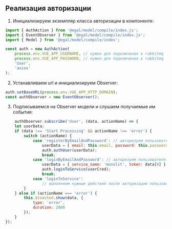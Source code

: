 ## Реализация авторизации

1) Инициализируем экземпляр класса авторизации в компоненте:

````javascript
import { AuthAction } from '@egal/model/compile/index.js';
import { EventObserver } from '@egal/model/compile/index.js';
import { Model } from '@egal/model/compile/index';

const auth = new AuthAction(
    process.env.VUE_APP_USERNAME, // нужен для подключения к rabbitmq
    process.env.VUE_APP_PASSWORD, // нужен для подключения к rabbitmq
    'User',
    'axios'
);
````

2) Устанавливаем url и инициализируем Observer:

````javascript
auth.setBaseURL(process.env.VUE_APP_HTTP_DOMAIN);
const authObserver = new EventObserver();
````

3) Подписываемся на Observer модели и слушаем получаемые им события:
````javascript
    authObserver.subscribe('User', (data, actionName) => {
    let userData;
    if (data !== 'Start Processing' && actionName !== 'error') {
        switch (actionName) {
            case 'registerByEmailAndPassword': // авторизуем пользователя после успешной регистрации
                userData = { email: this.email, password: this.password };
                auth.authUser(userData);
                break;
            case 'loginByEmailAndPassword': // авторизуем пользователя в нужном микросервисе
                userData = { service_name: 'monolit', token: data[0] };
                auth.loginToService(userCred); 
                break;
            case 'loginToService':
                // выполняем нужные действия после авторизации пользователя в микросервисе
        }
    } else if (actionName === 'error') {
        this.$toasted.show(data, {
            type: 'error',
            duration: 2000
        });
    }
});
````
